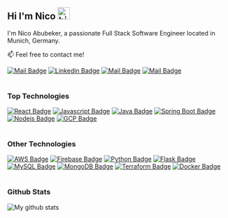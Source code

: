 ## Hi I'm Nico <img src="https://user-images.githubusercontent.com/1303154/88677602-1635ba80-d120-11ea-84d8-d263ba5fc3c0.gif" width="28px" alt="hi">

I'm Nico Abubeker, a passionate Full Stack Software Engineer located in Munich, Germany.

:mailbox: Feel free to contact me!

[![Mail Badge](https://img.shields.io/badge/-Portfolio-blueviolet?style=flat&labelColor=blueviolet&logo=googlechrome&logoColor=white)](https://nico.chalimba.de) [![Linkedin Badge](https://img.shields.io/badge/-LinkedIn-0e76a8?style=flat&labelColor=0e76a8&logo=linkedin&logoColor=white)](https://www.linkedin.com/in/nico-feliciano-chalimba-a658681a3) [![Mail Badge](https://img.shields.io/badge/-Xing-026466?style=flat&labelColor=026466&logo=xing&logoColor=white)](https://www.xing.com/profile/NicoFeliciano_Chalimba/cv) [![Mail Badge](https://img.shields.io/badge/-Email-c0392b?style=flat&labelColor=c0392b&logo=gmail&logoColor=white)](mailto:nico.chalimba@gmail.com)
<br />
<br />

### Top Technologies

[![React Badge](https://img.shields.io/badge/-React-61DBFB?style=for-the-badge&labelColor=black&logo=react&logoColor=61DBFB)](#)
[![Javascript Badge](https://img.shields.io/badge/-Javascript-F0DB4F?style=for-the-badge&labelColor=black&logo=javascript&logoColor=F0DB4F)](#)
[![Java Badge](https://img.shields.io/badge/-Java-f89820?style=for-the-badge&labelColor=black&logo=java&logoColor=f89820)](#)
[![Spring Boot Badge](https://img.shields.io/badge/-Spring%20Boot-6DB33F?style=for-the-badge&labelColor=black&logo=springboot&logoColor=6DB33F)](#)
[![Nodejs Badge](https://img.shields.io/badge/-Nodejs-3C873A?style=for-the-badge&labelColor=black&logo=node.js&logoColor=3C873A)](#)
[![GCP Badge](https://img.shields.io/badge/GoogleCloud-%234285F4.svg?style=for-the-badge&logo=google-cloud&logoColor=white)](#)
<br />
<br />

### Other Technologies

[![AWS Badge](https://img.shields.io/badge/-AWS-FF9900?style=for-the-badge&labelColor=black&logo=amazonaws&logoColor=FF9900)](#)
[![Firebase Badge](https://img.shields.io/badge/-Firebase-FFCB2B?style=for-the-badge&labelColor=black&logo=firebase&logoColor=FFCB2B)](#)
[![Python Badge](https://img.shields.io/badge/-Python-306998?style=for-the-badge&labelColor=black&logo=python&logoColor=306998)](#)
[![Flask Badge](https://img.shields.io/badge/-Flask-lightgray?style=for-the-badge&labelColor=black&logo=flask&logoColor=white)](#)
[![MySQL Badge](https://img.shields.io/badge/-MySQL-00758F?style=for-the-badge&labelColor=black&logo=mysql&logoColor=00758F)](#)
[![MongoDB Badge](https://img.shields.io/badge/-MongoDB-4DB33D?style=for-the-badge&labelColor=black&logo=mongodb&logoColor=4DB33D)](#)
[![Terraform Badge](https://img.shields.io/badge/-Terraform-7B42BC?style=for-the-badge&labelColor=black&logo=terraform&logoColor=7B42BC)](#)
[![Docker Badge](https://img.shields.io/badge/-Docker-0db7ed?style=for-the-badge&labelColor=black&logo=docker&logoColor=0db7ed)](#)
<br />
<br />

### Github Stats

![My github stats](https://github-readme-stats.vercel.app/api?username=nchalimba&count_private=true&theme=tokyonight&hide=issues,stars,contribs&show_icons=true&custom_title=My%20GitHub%20Stats)

<!--
[![Top Langs](https://github-readme-stats.vercel.app/api/top-langs/?username=nchalimba&exclude_repo=building-plan-processor,tax-receipt-app&hide=html,css)](https://github.com/anuraghazra/github-readme-stats)

-->
